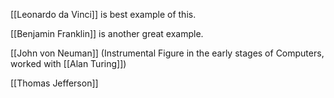 [[Leonardo da Vinci]] is best example of this.

[[Benjamin Franklin]] is another great example.

[[John von Neuman]] (Instrumental Figure in the early stages of Computers, worked with [[Alan Turing]]) 

[[Thomas Jefferson]] 
